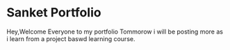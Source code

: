 # Sanket Portfolio

Hey,Welcome Everyone to my portfolio
Tommorow i will be posting more as i learn from a project baswd learning course.